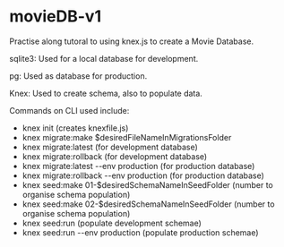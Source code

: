 # movieDB-v1

Practise along tutoral to using knex.js to create a Movie Database.

sqlite3: Used for a local database for development.

pg: Used as database for production.

Knex: Used to create schema, also to populate data.

Commands on CLI used include:

- knex init (creates knexfile.js)
- knex migrate:make \$desiredFileNameInMigrationsFolder
- knex migrate:latest (for development database)
- knex migrate:rollback (for development database)
- knex migrate:latest --env production (for production database)
- knex migrate:rollback --env production (for production database)
- knex seed:make 01-\$desiredSchemaNameInSeedFolder (number to organise schema population)
- knex seed:make 02-\$desiredSchemaNameInSeedFolder (number to organise schema population)
- knex seed:run (populate development schemae)
- knex seed:run --env production (populate production schemae)

